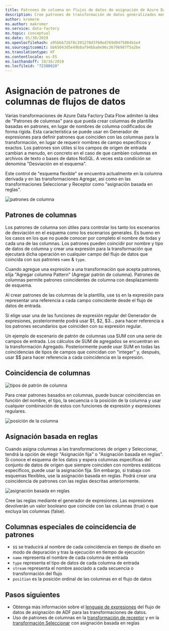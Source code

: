 ```yaml
---
title: Patrones de columna en flujos de datos de asignación de Azure Data Factory
description: Cree patrones de transformación de datos generalizados mediante patrones de columna en flujos de datos de asignación de Azure Data Factory.
author: kromerm
ms.author: makromer
ms.service: data-factory
ms.topic: conceptual
ms.date: 01/30/2019
ms.openlocfilehash: a95bbb726f8c391270d3f60ed769d9475004b1e4
ms.sourcegitcommit: bb65043d5e49b8af94bba0e96c36796987f5a2be
ms.translationtype: HT
ms.contentlocale: es-ES
ms.lasthandoff: 10/16/2019
ms.locfileid: "72388020"
---
```

# <a name="mapping-data-flows-column-patterns"></a>Asignación de patrones de columnas de flujos de datos



Varias transformaciones de Azure Data Factory Data Flow admiten la idea de "Patrones de columnas" para que pueda crear columnas de plantilla basadas en patrones, en lugar de nombres de columna codificados de forma rígida. Esta característica se puede usar en Generador de expresiones para definir patrones que coinciden con las columnas para la transformación, en lugar de requerir nombres de campo específicos y exactos. Los patrones son útiles si los campos de origen de entrada cambian a menudo, en concreto en el caso de que cambien columnas en archivos de texto o bases de datos NoSQL. A veces esta condición se denomina "Desviación en el esquema".

Este control de "esquema flexible" se encuentra actualmente en la columna derivada y en las transformaciones Agregar, así como en las transformaciones Seleccionar y Receptor como "asignación basada en reglas".

![patrones de columna](media/data-flow/columnpattern2.png "Patrones de columnas")

## <a name="column-patterns"></a>Patrones de columnas
Los patrones de columna son útiles para controlar los tanto los escenarios de desviación en el esquema como los escenarios generales. Es bueno en los casos en los que no puede conocer por completo el nombre de todas y cada una de las columnas. Los patrones pueden coincidir por nombre y tipo de datos de columna y crear una expresión para la transformación que ejecutará dicha operación en cualquier campo del flujo de datos que coincida con sus patrones `name` & `type`.

Cuando agregue una expresión a una transformación que acepta patrones, elija "Agregar columna Pattern" (Agregar patrón de columna). Patrones de columnas permite patrones coincidentes de columna con desplazamiento de esquema.

Al crear patrones de las columnas de la plantilla, use `$$` en la expresión para representar una referencia a cada campo coincidente desde el flujo de datos de entrada.

Si elige usar una de las funciones de expresión regular del Generador de expresiones, posteriormente podrá usar $1, $2, $3... para hacer referencia a los patrones secundarios que coinciden con su expresión regular.

Un ejemplo de escenario de patrón de columnas usa SUM con una serie de campos de entrada. Los cálculos de SUM de agregados se encuentran en la transformación Agregado. Posteriormente puede usar SUM en todas las coincidencias de tipos de campos que coincidan con "integer" y, después, usar $$ para hacer referencia a cada coincidencia en la expresión.

## <a name="match-columns"></a>Coincidencia de columnas
![tipos de patrón de columna](media/data-flow/pattern2.png "Tipos de patrón")

Para crear patrones basados en columnas, puede buscar coincidencias en función del nombre, el tipo, la secuencia o la posición de la columna y usar cualquier combinación de estos con funciones de expresión y expresiones regulares.

![posición de la columna](media/data-flow/position.png "Posición de la columna")

## <a name="rule-based-mapping"></a>Asignación basada en reglas
Cuando asigna columnas a las transformaciones de origen y Seleccionar, tendrá la opción de elegir "Asignación fija" o "Asignación basada en reglas". Si conoce el esquema de los datos y espera columnas específicas del conjunto de datos de origen que siempre coinciden con nombres estáticos específicos, puede usar la asignación fija. Sin embargo, si trabaja con esquemas flexibles, use la asignación basada en reglas. Podrá crear una coincidencia de patrones con las reglas descritas anteriormente.

![asignación basada en reglas](media/data-flow/rule2.png "Asignación basada en reglas")

Cree las reglas mediante el generador de expresiones. Las expresiones devolverán un valor booleano que coincide con las columnas (true) o que excluya las columnas (false).

## <a name="pattern-matching-special-columns"></a>Columnas especiales de coincidencia de patrones

* `$$` se traducirá al nombre de cada coincidencia en tiempo de diseño en modo de depuración y tras la ejecución en tiempo de ejecución
* `name` representa el nombre de cada columna de entrada
* `type` representa el tipo de datos de cada columna de entrada
* `stream` representa el nombre asociado a cada secuencia o transformación del flujo
* `position` es la posición ordinal de las columnas en el flujo de datos

## <a name="next-steps"></a>Pasos siguientes
* Obtenga más información sobre el [lenguaje de expresiones](https://aka.ms/dataflowexpressions) del flujo de datos de asignación de ADF para las transformaciones de datos.
* Uso de patrones de columnas en la [transformación de receptor](data-flow-sink.md) y en la [transformación Seleccionar](data-flow-select.md) con asignación basada en reglas
